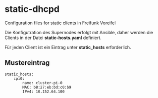 # static-dhcpd
Configuration files for static clients in Freifunk Voreifel

Die Konfigutration des Supernodes erfolgt mit Ansible, daher werden die Clients in der Datei **static-hosts.yaml** definiert.

Für jeden Client ist ein Eintrag unter **static_hosts** erforderlich.

## Mustereintrag

```
static_hosts:
    cpi0:
        name: cluster-pi-0
        MAC: b8:27:eb:bd:c0:b9
        IPv4: 10.152.64.100
```

